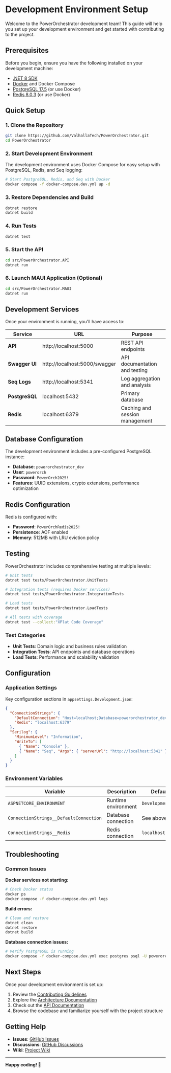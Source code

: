# Development Environment Setup

Welcome to the PowerOrchestrator development team! This guide will help you set up your development environment and get started with contributing to the project.

## Prerequisites

Before you begin, ensure you have the following installed on your development machine:

- [.NET 8 SDK](https://dotnet.microsoft.com/download/dotnet/8.0)
- [Docker](https://www.docker.com/) and Docker Compose
- [PostgreSQL 17.5](https://www.postgresql.org/) (or use Docker)
- [Redis 8.0.3](https://redis.io/) (or use Docker)

## Quick Setup

### 1. Clone the Repository

```bash
git clone https://github.com/ValhallaTech/PowerOrchestrator.git
cd PowerOrchestrator
```

### 2. Start Development Environment

The development environment uses Docker Compose for easy setup with PostgreSQL, Redis, and Seq logging:

```bash
# Start PostgreSQL, Redis, and Seq with Docker
docker compose -f docker-compose.dev.yml up -d
```

### 3. Restore Dependencies and Build

```bash
dotnet restore
dotnet build
```

### 4. Run Tests

```bash
dotnet test
```

### 5. Start the API

```bash
cd src/PowerOrchestrator.API
dotnet run
```

### 6. Launch MAUI Application (Optional)

```bash
cd src/PowerOrchestrator.MAUI
dotnet run
```

## Development Services

Once your environment is running, you'll have access to:

| Service | URL | Purpose |
|---------|-----|---------|
| **API** | http://localhost:5000 | REST API endpoints |
| **Swagger UI** | http://localhost:5000/swagger | API documentation and testing |
| **Seq Logs** | http://localhost:5341 | Log aggregation and analysis |
| **PostgreSQL** | localhost:5432 | Primary database |
| **Redis** | localhost:6379 | Caching and session management |

## Database Configuration

The development environment includes a pre-configured PostgreSQL instance:

- **Database**: `powerorchestrator_dev`
- **User**: `powerorch`
- **Password**: `PowerOrch2025!`
- **Features**: UUID extensions, crypto extensions, performance optimization

## Redis Configuration

Redis is configured with:

- **Password**: `PowerOrchRedis2025!`
- **Persistence**: AOF enabled
- **Memory**: 512MB with LRU eviction policy

## Testing

PowerOrchestrator includes comprehensive testing at multiple levels:

```bash
# Unit tests
dotnet test tests/PowerOrchestrator.UnitTests

# Integration tests (requires Docker services)
dotnet test tests/PowerOrchestrator.IntegrationTests

# Load tests
dotnet test tests/PowerOrchestrator.LoadTests

# All tests with coverage
dotnet test --collect:"XPlat Code Coverage"
```

### Test Categories

- **Unit Tests**: Domain logic and business rules validation
- **Integration Tests**: API endpoints and database operations
- **Load Tests**: Performance and scalability validation

## Configuration

### Application Settings

Key configuration sections in `appsettings.Development.json`:

```json
{
  "ConnectionStrings": {
    "DefaultConnection": "Host=localhost;Database=powerorchestrator_dev;Username=powerorch;Password=PowerOrch2025!",
    "Redis": "localhost:6379"
  },
  "Serilog": {
    "MinimumLevel": "Information",
    "WriteTo": [
      { "Name": "Console" },
      { "Name": "Seq", "Args": { "serverUrl": "http://localhost:5341" } }
    ]
  }
}
```

### Environment Variables

| Variable | Description | Default |
|----------|-------------|---------|
| `ASPNETCORE_ENVIRONMENT` | Runtime environment | `Development` |
| `ConnectionStrings__DefaultConnection` | Database connection | See above |
| `ConnectionStrings__Redis` | Redis connection | `localhost:6379` |

## Troubleshooting

### Common Issues

**Docker services not starting:**
```bash
# Check Docker status
docker ps
docker compose -f docker-compose.dev.yml logs
```

**Build errors:**
```bash
# Clean and restore
dotnet clean
dotnet restore
dotnet build
```

**Database connection issues:**
```bash
# Verify PostgreSQL is running
docker compose -f docker-compose.dev.yml exec postgres psql -U powerorch -d powerorchestrator_dev -c "SELECT version();"
```

## Next Steps

Once your development environment is set up:

1. Review the [Contributing Guidelines](contributing.md)
2. Explore the [Architecture Documentation](../architecture/overview.md)
3. Check out the [API Documentation](../api/overview.md)
4. Browse the codebase and familiarize yourself with the project structure

## Getting Help

- **Issues**: [GitHub Issues](https://github.com/ValhallaTech/PowerOrchestrator/issues)
- **Discussions**: [GitHub Discussions](https://github.com/ValhallaTech/PowerOrchestrator/discussions)
- **Wiki**: [Project Wiki](https://github.com/ValhallaTech/PowerOrchestrator/wiki)

---

**Happy coding! 🚀**